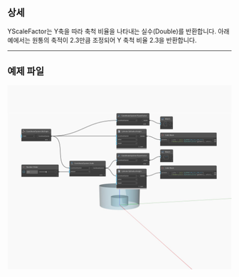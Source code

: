 ## 상세
YScaleFactor는 Y축을 따라 축척 비율을 나타내는 실수(Double)를 반환합니다. 아래 예에서는 원통의 축적이 2.3만큼 조정되어 Y 축척 비율 2.3을 반환합니다.
___
## 예제 파일

![YScaleFactor](./Autodesk.DesignScript.Geometry.CoordinateSystem.YScaleFactor_img.jpg)

